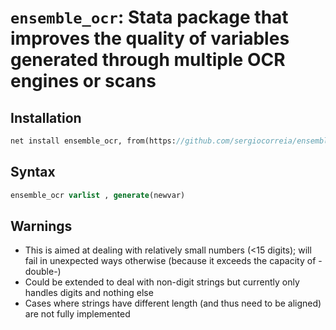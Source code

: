 # `ensemble_ocr`: Stata package that improves the quality of variables generated through multiple OCR engines or scans


## Installation

```stata
net install ensemble_ocr, from(https://github.com/sergiocorreia/ensemble_ocr/raw/master/)
```


## Syntax

```stata
ensemble_ocr varlist , generate(newvar)
```

## Warnings

- This is aimed at dealing with relatively small numbers (<15 digits); will fail in unexpected ways otherwise (because it exceeds the capacity of -double-)
- Could be extended to deal with non-digit strings but currently only handles digits and nothing else
- Cases where strings have different length (and thus need to be aligned) are not fully implemented
